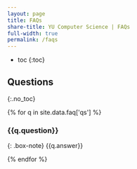 ```yaml
---
layout: page
title: FAQs
share-title: YU Computer Science | FAQs
full-width: true
permalink: /faqs
---
```


* toc
{:toc}

## Questions
{:.no_toc}

{% for q in site.data.faq['qs'] %}

<div id="{{ q.question | cgi_escape }}" markdown="1">

### {{q.question}}

{: .box-note}
{{q.answer}}
</div>
{% endfor %}
